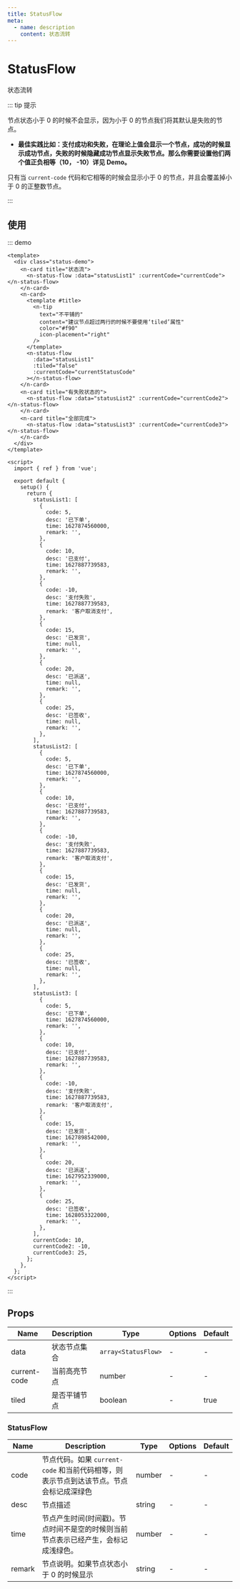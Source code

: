 ```yaml
---
title: StatusFlow
meta:
  - name: description
    content: 状态流转
---
```


# StatusFlow

状态流转

::: tip 提示

节点状态小于 0 的时候不会显示，因为小于 0 的节点我们将其默认是失败的节点。

- **最佳实践比如：支付成功和失败，在理论上值会显示一个节点，成功的时候显示成功节点，失败的时候隐藏成功节点显示失败节点。那么你需要设置他们两个值正负相等（10， -10）详见 Demo。**

只有当 `current-code` 代码和它相等的时候会显示小于 0 的节点，并且会覆盖掉小于 0 的正整数节点。

:::

## 使用

::: demo

```vue
<template>
  <div class="status-demo">
    <n-card title="状态流">
      <n-status-flow :data="statusList1" :currentCode="currentCode"></n-status-flow>
    </n-card>
    <n-card>
      <template #title>
        <n-tip
          text="不平铺的"
          content="建议节点超过两行的时候不要使用‘tiled’属性"
          color="#f90"
          icon-placement="right"
        />
      </template>
      <n-status-flow
        :data="statusList1"
        :tiled="false"
        :currentCode="currentStatusCode"
      ></n-status-flow>
    </n-card>
    <n-card title="有失败状态的">
      <n-status-flow :data="statusList2" :currentCode="currentCode2"></n-status-flow>
    </n-card>
    <n-card title="全部完成">
      <n-status-flow :data="statusList3" :currentCode="currentCode3"></n-status-flow>
    </n-card>
  </div>
</template>

<script>
  import { ref } from 'vue';

  export default {
    setup() {
      return {
        statusList1: [
          {
            code: 5,
            desc: '已下单',
            time: 1627874560000,
            remark: '',
          },
          {
            code: 10,
            desc: '已支付',
            time: 1627887739583,
            remark: '',
          },
          {
            code: -10,
            desc: '支付失败',
            time: 1627887739583,
            remark: '客户取消支付',
          },
          {
            code: 15,
            desc: '已发货',
            time: null,
            remark: '',
          },
          {
            code: 20,
            desc: '已派送',
            time: null,
            remark: '',
          },
          {
            code: 25,
            desc: '已签收',
            time: null,
            remark: '',
          },
        ],
        statusList2: [
          {
            code: 5,
            desc: '已下单',
            time: 1627874560000,
            remark: '',
          },
          {
            code: 10,
            desc: '已支付',
            time: 1627887739583,
            remark: '',
          },
          {
            code: -10,
            desc: '支付失败',
            time: 1627887739583,
            remark: '客户取消支付',
          },
          {
            code: 15,
            desc: '已发货',
            time: null,
            remark: '',
          },
          {
            code: 20,
            desc: '已派送',
            time: null,
            remark: '',
          },
          {
            code: 25,
            desc: '已签收',
            time: null,
            remark: '',
          },
        ],
        statusList3: [
          {
            code: 5,
            desc: '已下单',
            time: 1627874560000,
            remark: '',
          },
          {
            code: 10,
            desc: '已支付',
            time: 1627887739583,
            remark: '',
          },
          {
            code: -10,
            desc: '支付失败',
            time: 1627887739583,
            remark: '客户取消支付',
          },
          {
            code: 15,
            desc: '已发货',
            time: 1627898542000,
            remark: '',
          },
          {
            code: 20,
            desc: '已派送',
            time: 1627952339000,
            remark: '',
          },
          {
            code: 25,
            desc: '已签收',
            time: 1628053322000,
            remark: '',
          },
        ],
        currentCode: 10,
        currentCode2: -10,
        currentCode3: 25,
      };
    },
  };
</script>
```

:::

## Props

| Name         | Description  | Type                | Options | Default |
| ------------ | ------------ | ------------------- | ------- | ------- |
| data         | 状态节点集合 | `array<StatusFlow>` | -       | -       |
| current-code | 当前高亮节点 | number              | -       | -       |
| tiled        | 是否平铺节点 | boolean             | -       | true    |

### StatusFlow

| Name | Description | Type | Options | Default |
| --- | --- | --- | --- | --- |
| code | 节点代码。如果 `current-code` 和当前代码相等，则表示节点到达该节点。节点会标记成深绿色 | number | - | - |
| desc | 节点描述 | string | - | - |
| time | 节点产生时间(时间戳)。节点时间不是空的时候则当前节点表示已经产生，会标记成浅绿色。 | number | - | - |
| remark | 节点说明。如果节点状态小于 0 的时候显示 | string | - | - |
